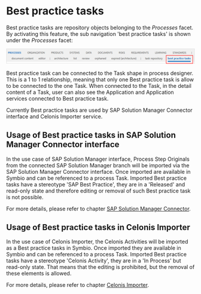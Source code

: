 # Best practice tasks

Best practice tasks are repository objects belonging to the _Processes_ facet.
By activating this feature, the sub navigation 'best practice tasks' is shown under the _Processes_ facet:

![screen](../media/best_practice_tasks.png)

 Best practice task can be connected to the Task shape in process designer. This is a 1 to 1 relationship, meaning that only one Best practice task is allow to be connected to the one Task.
 When connected to the Task, in the detail content of a Task, user can also see the Application and Application services connected to Best practice task.

Currently Best practice tasks are used by SAP Solution Manager Connector interface and Celonis Importer service.

## Usage of Best practice tasks in SAP Solution Manager Connector interface

 In the use case of SAP Solution Manager interface, Process Step Originals from the connected SAP Solution Manager branch will be imported via the SAP Solution Manager Connector interface. Once imported are available in Symbio and can be referenced to a process Task. Imported Best practice tasks have a stereotype 'SAP Best Practice', they are in a 'Released' and read-only state and therefore editing or removal of such Best practice task is not possible.

For more details, please refer to chapter [SAP Solution Manager Connector](https://docs.symbioworld.com/admin/services/sap-solution-manager-connector/Introduction_Overview/).  

## Usage of Best practice tasks in Celonis Importer

In the use case of Celonis Importer, the Celonis Activities will be imported as a Best practice tasks in Symbio. Once imported they are available in Symbio and can be referenced to a process Task. Imported Best practice tasks have a stereotype 'Celonis Activity', they are in a 'In Process' but read-only state. That means that the editing is prohibited, but the removal of these elements is allowed.

For more details, please refer to chapter [Celonis Importer](https://docs.symbioworld.com/admin/services/celonis-importer/usage/).
